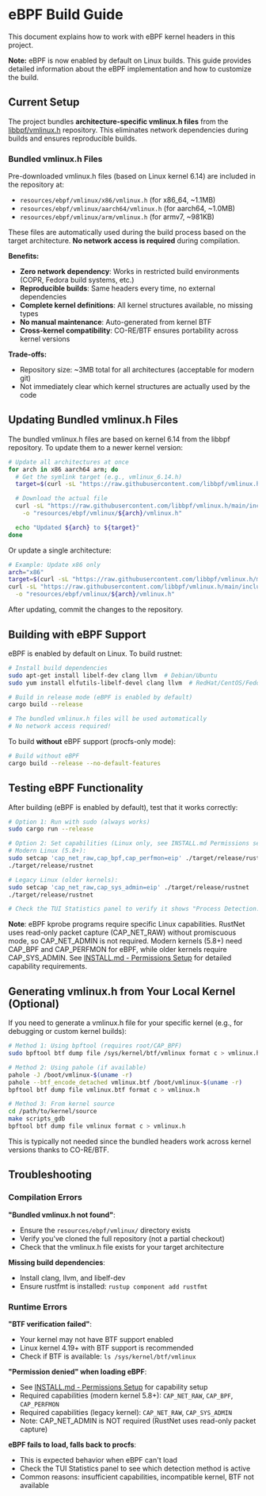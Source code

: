 # eBPF Build Guide

This document explains how to work with eBPF kernel headers in this project.

**Note:** eBPF is now enabled by default on Linux builds. This guide provides detailed information about the eBPF implementation and how to customize the build.

## Current Setup

The project bundles **architecture-specific vmlinux.h files** from the [libbpf/vmlinux.h](https://github.com/libbpf/vmlinux.h) repository. This eliminates network dependencies during builds and ensures reproducible builds.

### Bundled vmlinux.h Files

Pre-downloaded vmlinux.h files (based on Linux kernel 6.14) are included in the repository at:
- `resources/ebpf/vmlinux/x86/vmlinux.h` (for x86_64, ~1.1MB)
- `resources/ebpf/vmlinux/aarch64/vmlinux.h` (for aarch64, ~1.0MB)
- `resources/ebpf/vmlinux/arm/vmlinux.h` (for armv7, ~981KB)

These files are automatically used during the build process based on the target architecture. **No network access is required** during compilation.

**Benefits:**
- **Zero network dependency**: Works in restricted build environments (COPR, Fedora build systems, etc.)
- **Reproducible builds**: Same headers every time, no external dependencies
- **Complete kernel definitions**: All kernel structures available, no missing types
- **No manual maintenance**: Auto-generated from kernel BTF
- **Cross-kernel compatibility**: CO-RE/BTF ensures portability across kernel versions

**Trade-offs:**
- Repository size: ~3MB total for all architectures (acceptable for modern git)
- Not immediately clear which kernel structures are actually used by the code

## Updating Bundled vmlinux.h Files

The bundled vmlinux.h files are based on kernel 6.14 from the libbpf repository. To update them to a newer kernel version:

```bash
# Update all architectures at once
for arch in x86 aarch64 arm; do
  # Get the symlink target (e.g., vmlinux_6.14.h)
  target=$(curl -sL "https://raw.githubusercontent.com/libbpf/vmlinux.h/main/include/${arch}/vmlinux.h")

  # Download the actual file
  curl -sL "https://raw.githubusercontent.com/libbpf/vmlinux.h/main/include/${arch}/${target}" \
    -o "resources/ebpf/vmlinux/${arch}/vmlinux.h"

  echo "Updated ${arch} to ${target}"
done
```

Or update a single architecture:

```bash
# Example: Update x86 only
arch="x86"
target=$(curl -sL "https://raw.githubusercontent.com/libbpf/vmlinux.h/main/include/${arch}/vmlinux.h")
curl -sL "https://raw.githubusercontent.com/libbpf/vmlinux.h/main/include/${arch}/${target}" \
  -o "resources/ebpf/vmlinux/${arch}/vmlinux.h"
```

After updating, commit the changes to the repository.

## Building with eBPF Support

eBPF is enabled by default on Linux. To build rustnet:

```bash
# Install build dependencies
sudo apt-get install libelf-dev clang llvm  # Debian/Ubuntu
sudo yum install elfutils-libelf-devel clang llvm  # RedHat/CentOS/Fedora

# Build in release mode (eBPF is enabled by default)
cargo build --release

# The bundled vmlinux.h files will be used automatically
# No network access required!
```

To build **without** eBPF support (procfs-only mode):

```bash
# Build without eBPF
cargo build --release --no-default-features
```

## Testing eBPF Functionality

After building (eBPF is enabled by default), test that it works correctly:

```bash
# Option 1: Run with sudo (always works)
sudo cargo run --release

# Option 2: Set capabilities (Linux only, see INSTALL.md Permissions section)
# Modern Linux (5.8+):
sudo setcap 'cap_net_raw,cap_bpf,cap_perfmon=eip' ./target/release/rustnet
./target/release/rustnet

# Legacy Linux (older kernels):
sudo setcap 'cap_net_raw,cap_sys_admin=eip' ./target/release/rustnet
./target/release/rustnet

# Check the TUI Statistics panel to verify it shows "Process Detection: eBPF + procfs"
```

**Note**: eBPF kprobe programs require specific Linux capabilities. RustNet uses read-only packet capture (CAP_NET_RAW) without promiscuous mode, so CAP_NET_ADMIN is not required. Modern kernels (5.8+) need CAP_BPF and CAP_PERFMON for eBPF, while older kernels require CAP_SYS_ADMIN. See [INSTALL.md - Permissions Setup](INSTALL.md#permissions-setup) for detailed capability requirements.

## Generating vmlinux.h from Your Local Kernel (Optional)

If you need to generate a vmlinux.h file for your specific kernel (e.g., for debugging or custom kernel builds):

```bash
# Method 1: Using bpftool (requires root/CAP_BPF)
sudo bpftool btf dump file /sys/kernel/btf/vmlinux format c > vmlinux.h

# Method 2: Using pahole (if available)
pahole -J /boot/vmlinux-$(uname -r)
pahole --btf_encode_detached vmlinux.btf /boot/vmlinux-$(uname -r)
bpftool btf dump file vmlinux.btf format c > vmlinux.h

# Method 3: From kernel source
cd /path/to/kernel/source
make scripts_gdb
bpftool btf dump file vmlinux format c > vmlinux.h
```

This is typically not needed since the bundled headers work across kernel versions thanks to CO-RE/BTF.

## Troubleshooting

### Compilation Errors

**"Bundled vmlinux.h not found"**:
- Ensure the `resources/ebpf/vmlinux/` directory exists
- Verify you've cloned the full repository (not a partial checkout)
- Check that the vmlinux.h file exists for your target architecture

**Missing build dependencies**:
- Install clang, llvm, and libelf-dev
- Ensure rustfmt is installed: `rustup component add rustfmt`

### Runtime Errors

**"BTF verification failed"**:
- Your kernel may not have BTF support enabled
- Linux kernel 4.19+ with BTF support is recommended
- Check if BTF is available: `ls /sys/kernel/btf/vmlinux`

**"Permission denied" when loading eBPF**:
- See [INSTALL.md - Permissions Setup](INSTALL.md#permissions-setup) for capability setup
- Required capabilities (modern kernel 5.8+): `CAP_NET_RAW`, `CAP_BPF`, `CAP_PERFMON`
- Required capabilities (legacy kernel): `CAP_NET_RAW`, `CAP_SYS_ADMIN`
- Note: CAP_NET_ADMIN is NOT required (RustNet uses read-only packet capture)

**eBPF fails to load, falls back to procfs**:
- This is expected behavior when eBPF can't load
- Check the TUI Statistics panel to see which detection method is active
- Common reasons: insufficient capabilities, incompatible kernel, BTF not available
